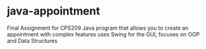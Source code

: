 # java-appointment
Final Assignment for CPS209
Java program that allows you to create an appointment with complex features
uses Swing for the GUI, focuses on OOP and Data Structures 

